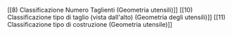 [[8) Classificazione Numero Taglienti (Geometria utensili)]]
[[10) Classificazione tipo di taglio (vista dall'alto) (Geometria degli utensili)]]
[[11) Classificazione tipo di costruzione (Geometria utensile)]]
